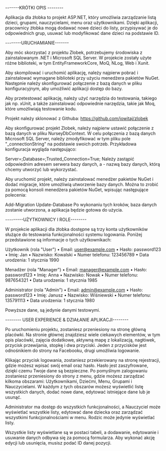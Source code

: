 -------KRÓTKI OPIS --------

Aplikacja dla żłobka to projekt ASP.NET, który umożliwia zarządzanie listą dzieci, grupami, nauczycielami, menu oraz użytkownikami. Dzięki aplikacji, pracownicy żłobka mogą dodawać nowe dzieci do listy, przypisywać je do odpowiednich grup, usuwać lub modyfikować dane dzieci na podstawie ID.

--------URUCHAMIANIE-------

Aby móc skorzystać z projektu Zlobek, potrzebujemy środowiska z zainstalowanym .NET i Microsoft SQL Server. W projekcie zostały użyte różne biblioteki, w tym EntityFrameworkCore, MoQ, NLog, Web i Xunit.

Aby skompilować i uruchomić aplikację, należy najpierw pobrać i zainstalować wymagane biblioteki przy użyciu menedżera pakietów NuGet. Następnie należy skonfigurować połączenie z bazą danych w pliku konfiguracyjnym, aby umożliwić aplikacji dostęp do bazy.

Aby przetestować aplikację, należy użyć narzędzia do testowania, takiego jak np. xUnit, a także zainstalować odpowiednie narzędzia, takie jak Moq, które umożliwiają testowanie kodu.

Projekt należy sklonować z Githuba: https://github.com/jowitaj/zlobek

Aby skonfigurować projekt Zlobek, należy najpierw ustawić połączenie z bazą danych w pliku NurseyDbContext. W celu połączenia z bazą danych Microsoft SQL Server, należy zmodyfikować w tym pliku pole "_connectionString" na podstawie swoich potrzeb. Przykładowa konfiguracja wygląda następująco:

Server=;Database=;Trusted_Connection=True; Należy zastąpić odpowiednim adresem serwera bazy danych, a - nazwą bazy danych, którą chcemy utworzyć lub wykorzystać.

Aby uruchomić projekt, należy zainstalować menedżer pakietów NuGet i dodać migracje, które umożliwią utworzenie bazy danych. Można to zrobić za pomocą konsoli menedżera pakietów NuGet, wpisując następujące polecenia:

Add-Migration Update-Database Po wykonaniu tych kroków, baza danych zostanie utworzona, a aplikacja będzie gotowa do użycia.

---------UŻYTKOWNICY I ROLE--------

W projekcie aplikacji dla żłobka dostępne są trzy konta użytkowników służące do testowania funkcjonalności systemu logowania. Poniżej przedstawione są informacje o tych użytkownikach:

Użytkownik (rola "User") • Email: user@example.com • Hasło: password123 • Imię: Jan • Nazwisko: Kowalski • Numer telefonu: 123456789 • Data urodzenia: 1 stycznia 1990

Menadżer (rola "Manager") • Email: manager@example.com • Hasło: password123 • Imię: Anna • Nazwisko: Nowak • Numer telefonu: 987654321 • Data urodzenia: 1 stycznia 1985

Administrator (rola "Admin") • Email: admin@example.com • Hasło: password123 • Imię: Janusz • Nazwisko: Wiśniewski • Numer telefonu: 135791113 • Data urodzenia: 1 stycznia 1980

Powyższe dane, są jedynie danymi testowymi.

-------- USER EXPERIENCE & DZIAŁANIE APLIKACJI--------

Po uruchomieniu projektu, zostaniesz przeniesiony na stronę główną placówki. Na stronie głównej znajdziesz wiele ciekawych elementów, w tym opis placówki, zajęcia dodatkowe, aktywną mapę z lokalizacją, nagłówek, przycisk przewijania, stopkę i dwa przyciski. Jeden z przycisków jest odnośnikiem do strony na Facebooku, drugi umożliwia logowanie.

Klikając przycisk logowania, zostaniesz przekierowany na stronę rejestracji, gdzie możesz wpisać swój email oraz hasło. Hasło jest zaszyfrowane, dzięki czemu Twoje dane są bezpieczne. Po pomyślnym zalogowaniu zostaniesz przeniesiony do strony z menu, gdzie możesz zarządzać kilkoma obszarami: Użytkownikami, Dziećmi, Menu, Grupami i Nauczycielami. W każdym z tych obszarów możesz wyświetlić listę wszystkich danych, dodać nowe dane, edytować istniejące dane lub je usunąć.

Administrator ma dostęp do wszystkich funkcjonalności, a Nauczyciel może wyświetlać wszystkie listy, edytować dane dziecka oraz zarządzać wszystkimi funkcjonalnościami w menu. Rodzic może jedynie wyświetlać listy.

Wszystkie listy wyświetlane są w postaci tabeli, a dodawanie, edytowanie i usuwanie danych odbywa się za pomocą formularza. Aby wykonać akcję edycji lub usunięcia, musisz podać ID danej pozycji.
